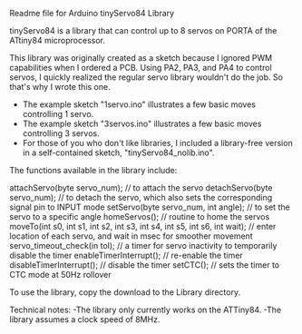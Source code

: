 Readme file for Arduino tinyServo84 Library

tinyServo84 is a library that can control up to 8 servos on PORTA of the ATtiny84 microprocessor.

This library was originally created as a sketch because I ignored PWM capabilities when I ordered a PCB. Using PA2, PA3, and PA4
to control servos, I quickly realized the regular servo library wouldn't do the job. So that's why I wrote this one.<p>

* The example sketch "1servo.ino" illustrates a few basic moves controlling 1 servo.
* The example sketch "3servos.ino" illustrates a few basic moves controlling 3 servos.
* For those of you who don't like libraries, I included a library-free version in a self-contained sketch, "tinyServo84_nolib.ino".

The functions available in the library include:

attachServo(byte servo_num); // to attach the servo
detachServo(byte servo_num); // to detach the servo, which also sets the corresponding signal pin to INPUT mode
setServo(byte servo_num, int angle); // to set the servo to a specific angle
homeServos(); // routine to home the servos
moveTo(int s0, int s1, int s2, int s3, int s4, int s5, int s6, int wait); // enter location of each servo, and wait in msec for smoother movement
servo_timeout_check(in tol); // a timer for servo inactivity to temporarily disable the timer
enableTimerInterrupt(); // re-enable the timer
disableTimerInterrupt(); // disable the timer
setCTC(); // sets the timer to CTC mode at 50Hz rollover

To use the library, copy the download to the Library directory.
 
Technical notes:
-The library only currently works on the ATTiny84.
-The library assumes a clock speed of 8MHz.
